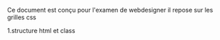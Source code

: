 Ce document est conçu pour l'examen de webdesigner il repose sur les grilles css

1.structure html et class
<div class="container-fluid">
    <div class="container">
        <div class="row">
            <div class="col">
                     </div>
            </div>
        </div>
</div>